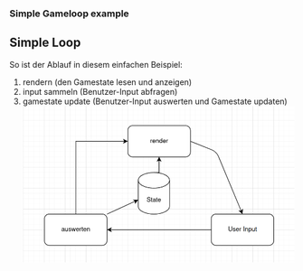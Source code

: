 ### Simple Gameloop example

## Simple Loop
So ist der Ablauf in diesem einfachen Beispiel:  
1. rendern (den Gamestate lesen und anzeigen)
2. input sammeln (Benutzer-Input abfragen)
3. gamestate update (Benutzer-Input auswerten und Gamestate updaten)
![alt text](./images/game_loop_diagram.png)